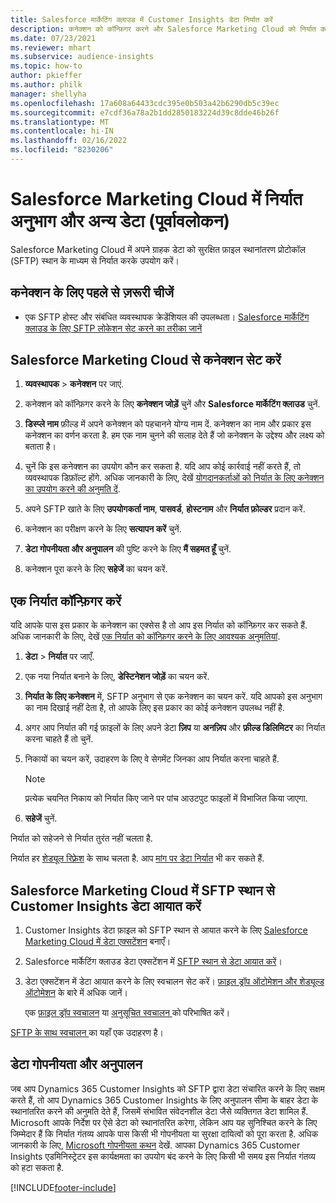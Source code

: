 ```yaml
---
title: Salesforce मार्केटिंग क्लाउड में Customer Insights डेटा निर्यात करें
description: कनेक्शन को कॉन्फ़िगर करने और Salesforce Marketing Cloud को निर्यात करने का तरीका जानें।
ms.date: 07/23/2021
ms.reviewer: mhart
ms.subservice: audience-insights
ms.topic: how-to
author: pkieffer
ms.author: philk
manager: shellyha
ms.openlocfilehash: 17a608a64433cdc395e0b503a42b6290db5c39ec
ms.sourcegitcommit: e7cdf36a78a2b1dd2850183224d39c8dde46b26f
ms.translationtype: MT
ms.contentlocale: hi-IN
ms.lasthandoff: 02/16/2022
ms.locfileid: "8230206"
---
```

# <a name="export-segments-and-other-data-to-salesforce-marketing-cloud-preview"></a>Salesforce Marketing Cloud में निर्यात अनुभाग और अन्य डेटा (पूर्वावलोकन)

Salesforce Marketing Cloud में अपने ग्राहक डेटा को सुरक्षित फ़ाइल स्थानांतरण प्रोटोकॉल (SFTP) स्थान के माध्यम से निर्यात करके उपयोग करें।

## <a name="prerequisites-for-connection"></a>कनेक्शन के लिए पहले से ज़रूरी चीजें

- एक SFTP होस्ट और संबंधित व्यवस्थापक क्रेडेंशियल की उपलब्धता। [Salesforce मार्केटिंग क्लाउड के लिए SFTP लोकेशन सेट करने का तरीका जानें](https://help.salesforce.com/articleView?id=sf.mc_es_configure_enhanced_ftp.htm&type=5) 

## <a name="set-up-the-connection-to-salesforce-marketing-cloud"></a>Salesforce Marketing Cloud से कनेक्शन सेट करें

1. **व्यवस्थापक** > **कनेक्शन** पर जाएं.

1. कनेक्शन को कॉन्फ़िगर करने के लिए **कनेक्शन जोड़ें** चुनें और **Salesforce मार्केटिंग क्लाउड** चुनें.

1. **डिस्प्ले नाम** फ़ील्ड में अपने कनेक्शन को पहचानने योग्य नाम दें. कनेक्शन का नाम और प्रकार इस कनेक्शन का वर्णन करता है. हम एक नाम चुनने की सलाह देते हैं जो कनेक्शन के उद्देश्य और लक्ष्य को बताता है।

1. चुनें कि इस कनेक्शन का उपयोग कौन कर सकता है. यदि आप कोई कार्रवाई नहीं करते हैं, तो व्यवस्थापक डिफ़ॉल्ट होंगे. अधिक जानकारी के लिए, देखें [योगदानकर्ताओं को निर्यात के लिए कनेक्शन का उपयोग करने की अनुमति दें](connections.md#allow-contributors-to-use-a-connection-for-exports).

1. अपने SFTP खाते के लिए **उपयोगकर्ता नाम**, **पासवर्ड**, **होस्टनाम** और **निर्यात फ़ोल्डर** प्रदान करें.

1. कनेक्शन का परीक्षण करने के लिए **सत्यापन करें** चुनें.

1. **डेटा गोपनीयता और अनुपालन** की पुष्टि करने के लिए **मैं सहमत हूँ** चुनें.

1. कनेक्शन पूरा करने के लिए **सहेजें** का चयन करें.

## <a name="configure-an-export"></a>एक निर्यात कॉन्फ़िगर करें

यदि आपके पास इस प्रकार के कनेक्शन का एक्सेस है तो आप इस निर्यात को कॉन्फ़िगर कर सकते हैं. अधिक जानकारी के लिए, देखें [एक निर्यात को कॉन्फ़िगर करने के लिए आवश्यक अनुमतियां](export-destinations.md#set-up-a-new-export).

1. **डेटा** > **निर्यात** पर जाएँ.

1. एक नया निर्यात बनाने के लिए, **डेस्टिनेशन जोड़ें** का चयन करें.

1. **निर्यात के लिए कनेक्शन** में, SFTP अनुभाग से एक कनेक्शन का चयन करें. यदि आपको इस अनुभाग का नाम दिखाई नहीं देता है, तो आपके लिए इस प्रकार का कोई कनेक्शन उपलब्ध नहीं है.

1. अगर आप निर्यात की गई फ़ाइलों के लिए अपने डेटा **ज़िप** या **अनज़िप** और **फ़ील्ड डिलिमिटर** का निर्यात करना चाहते हैं तो चुनें.

1. निकायों का चयन करें, उदाहरण के लिए वे सेगमेंट जिनका आप निर्यात करना चाहते हैं.

   > [!NOTE]
   > प्रत्येक चयनित निकाय को निर्यात किए जाने पर पांच आउटपुट फाइलों में विभाजित किया जाएगा. 

1. **सहेजें** चुनें.

निर्यात को सहेजने से निर्यात तुरंत नहीं चलता है.

निर्यात हर [शेड्यूल रिफ़्रेश](system.md#schedule-tab) के साथ चलता है. आप [मांग पर डेटा निर्यात](export-destinations.md#run-exports-on-demand) भी कर सकते हैं. 

## <a name="import-customer-insights-data-from-sftp-location-to-salesforce-marketing-cloud"></a>Salesforce Marketing Cloud में SFTP स्थान से Customer Insights डेटा आयात करें

1. Customer Insights डेटा फ़ाइल को SFTP स्थान से आयात करने के लिए [Salesforce Marketing Cloud में डेटा एक्सटेंशन](https://help.salesforce.com/articleView?id=sf.mc_es_create_data_extension.htm&type=5) बनाएँ।

2. Salesforce मार्केटिंग क्लाउड डेटा एक्सटेंशन में [SFTP स्थान से डेटा आयात करें](https://help.salesforce.com/articleView?id=sf.mc_es_import_data_extension_classic.htm&type=5)। 

3. डेटा एक्सटेंशन में डेटा आयात करने के लिए स्वचालन सेट करें। [फ़ाइल ड्रॉप ऑटोमेशन और शेड्यूल्ड ऑटोमेशन](https://help.salesforce.com/articleView?id=sf.mc_as_triggered_automations.htm&type=5) के बारे में अधिक जानें।

   एक [ फ़ाइल ड्रॉप स्वचालन](https://help.salesforce.com/articleView?id=sf.mc_as_define_a_triggered_automation.htm&type=5) या [ अनुसूचित स्वचालन ](https://help.salesforce.com/articleView?id=sf.mc_as_define_a_scheduled_automation.htm&type=5) को परिभाषित करें। 

[SFTP के साथ स्वचालन ](https://help.salesforce.com/articleView?id=sf.mc_as_ftp_and_triggered_automation_scenario.htm&type=5) का यहाँ एक उदाहरण है।

## <a name="data-privacy-and-compliance"></a>डेटा गोपनीयता और अनुपालन

जब आप Dynamics 365 Customer Insights को SFTP द्वारा डेटा संचारित करने के लिए सक्षम करते हैं, तो आप Dynamics 365 Customer Insights के लिए अनुपालन सीमा के बाहर डेटा के स्थानांतरित करने की अनुमति देते हैं, जिसमें संभावित संवेदनशील डेटा जैसे व्यक्तिगत डेटा शामिल हैं. Microsoft आपके निर्देश पर ऐसे डेटा को स्थानांतरित करेगा, लेकिन आप यह सुनिश्चित करने के लिए जिम्मेदार हैं कि निर्यात गंतव्य आपके पास किसी भी गोपनीयता या सुरक्षा दायित्वों को पूरा करता है. अधिक जानकारी के लिए, [Microsoft गोपनीयता कथन](https://go.microsoft.com/fwlink/?linkid=396732) देखें.
आपका Dynamics 365 Customer Insights एडमिनिस्ट्रेटर इस कार्यक्षमता का उपयोग बंद करने के लिए किसी भी समय इस निर्यात गंतव्य को हटा सकता है.

[!INCLUDE[footer-include](../includes/footer-banner.md)]
